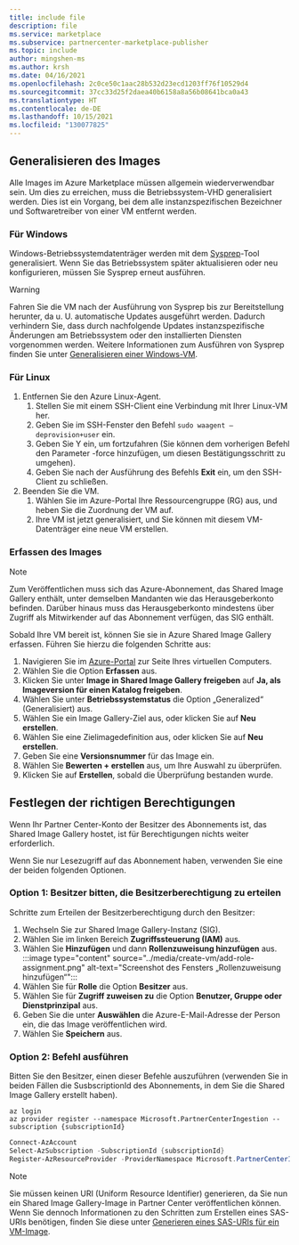 ```yaml
---
title: include file
description: file
ms.service: marketplace
ms.subservice: partnercenter-marketplace-publisher
ms.topic: include
author: mingshen-ms
ms.author: krsh
ms.date: 04/16/2021
ms.openlocfilehash: 2c0ce50c1aac28b532d23ecd1203ff76f10529d4
ms.sourcegitcommit: 37cc33d25f2daea40b6158a8a56b08641bca0a43
ms.translationtype: HT
ms.contentlocale: de-DE
ms.lasthandoff: 10/15/2021
ms.locfileid: "130077825"
---
```

## <a name="generalize-the-image"></a>Generalisieren des Images

Alle Images im Azure Marketplace müssen allgemein wiederverwendbar sein. Um dies zu erreichen, muss die Betriebssystem-VHD generalisiert werden. Dies ist ein Vorgang, bei dem alle instanzspezifischen Bezeichner und Softwaretreiber von einer VM entfernt werden.

### <a name="for-windows"></a>Für Windows

Windows-Betriebssystemdatenträger werden mit dem [Sysprep](/windows-hardware/manufacture/desktop/sysprep--system-preparation--overview)-Tool generalisiert. Wenn Sie das Betriebssystem später aktualisieren oder neu konfigurieren, müssen Sie Sysprep erneut ausführen.

> [!WARNING]
> Fahren Sie die VM nach der Ausführung von Sysprep bis zur Bereitstellung herunter, da u. U. automatische Updates ausgeführt werden. Dadurch verhindern Sie, dass durch nachfolgende Updates instanzspezifische Änderungen am Betriebssystem oder den installierten Diensten vorgenommen werden. Weitere Informationen zum Ausführen von Sysprep finden Sie unter [Generalisieren einer Windows-VM](../../virtual-machines/generalize.md#windows).

### <a name="for-linux"></a>Für Linux

1. Entfernen Sie den Azure Linux-Agent.
    1. Stellen Sie mit einem SSH-Client eine Verbindung mit Ihrer Linux-VM her.
    2. Geben Sie im SSH-Fenster den Befehl `sudo waagent –deprovision+user` ein.
    3. Geben Sie Y ein, um fortzufahren (Sie können dem vorherigen Befehl den Parameter -force hinzufügen, um diesen Bestätigungsschritt zu umgehen).
    4. Geben Sie nach der Ausführung des Befehls **Exit** ein, um den SSH-Client zu schließen.
2. Beenden Sie die VM.
    1. Wählen Sie im Azure-Portal Ihre Ressourcengruppe (RG) aus, und heben Sie die Zuordnung der VM auf.
    2. Ihre VM ist jetzt generalisiert, und Sie können mit diesem VM-Datenträger eine neue VM erstellen.

### <a name="capture-image"></a>Erfassen des Images

> [!NOTE]
> Zum Veröffentlichen muss sich das Azure-Abonnement, das Shared Image Gallery enthält, unter demselben Mandanten wie das Herausgeberkonto befinden. Darüber hinaus muss das Herausgeberkonto mindestens über Zugriff als Mitwirkender auf das Abonnement verfügen, das SIG enthält.

Sobald Ihre VM bereit ist, können Sie sie in Azure Shared Image Gallery erfassen. Führen Sie hierzu die folgenden Schritte aus:

1. Navigieren Sie im [Azure-Portal](https://ms.portal.azure.com/) zur Seite Ihres virtuellen Computers.
2. Wählen Sie die Option **Erfassen** aus.
3. Klicken Sie unter **Image in Shared Image Gallery freigeben** auf **Ja, als Imageversion für einen Katalog freigeben**.
4. Wählen Sie unter **Betriebssystemstatus** die Option „Generalized“ (Generalisiert) aus.
5. Wählen Sie ein Image Gallery-Ziel aus, oder klicken Sie auf **Neu erstellen**.
6. Wählen Sie eine Zielimagedefinition aus, oder klicken Sie auf **Neu erstellen**.
7. Geben Sie eine **Versionsnummer** für das Image ein.
8. Wählen Sie **Bewerten + erstellen** aus, um Ihre Auswahl zu überprüfen.
9. Klicken Sie auf **Erstellen**, sobald die Überprüfung bestanden wurde.

## <a name="set-the-right-permissions"></a>Festlegen der richtigen Berechtigungen

Wenn Ihr Partner Center-Konto der Besitzer des Abonnements ist, das Shared Image Gallery hostet, ist für Berechtigungen nichts weiter erforderlich.

Wenn Sie nur Lesezugriff auf das Abonnement haben, verwenden Sie eine der beiden folgenden Optionen.

### <a name="option-one--ask-the-owner-to-grant-owner-permission"></a>Option 1: Besitzer bitten, die Besitzerberechtigung zu erteilen

Schritte zum Erteilen der Besitzerberechtigung durch den Besitzer:

1. Wechseln Sie zur Shared Image Gallery-Instanz (SIG).
2. Wählen Sie im linken Bereich **Zugriffssteuerung (IAM)** aus.
3. Wählen Sie **Hinzufügen** und dann **Rollenzuweisung hinzufügen** aus.<br>
    :::image type="content" source="../media/create-vm/add-role-assignment.png" alt-text="Screenshot des Fensters „Rollenzuweisung hinzufügen“":::
1. Wählen Sie für **Rolle** die Option **Besitzer** aus.
1. Wählen Sie für **Zugriff zuweisen zu** die Option **Benutzer, Gruppe oder Dienstprinzipal** aus.
1. Geben Sie die unter **Auswählen** die Azure-E-Mail-Adresse der Person ein, die das Image veröffentlichen wird.
1. Wählen Sie **Speichern** aus.

### <a name="option-two--run-a-command"></a>Option 2: Befehl ausführen

Bitten Sie den Besitzer, einen dieser Befehle auszuführen (verwenden Sie in beiden Fällen die SusbscriptionId des Abonnements, in dem Sie die Shared Image Gallery erstellt haben).

```azurecli
az login
az provider register --namespace Microsoft.PartnerCenterIngestion --subscription {subscriptionId}
```
 
```powershell
Connect-AzAccount
Select-AzSubscription -SubscriptionId {subscriptionId}
Register-AzResourceProvider -ProviderNamespace Microsoft.PartnerCenterIngestion
```

> [!NOTE]
> Sie müssen keinen URI (Uniform Resource Identifier) generieren, da Sie nun ein Shared Image Gallery-Image in Partner Center veröffentlichen können. Wenn Sie dennoch Informationen zu den Schritten zum Erstellen eines SAS-URIs benötigen, finden Sie diese unter [Generieren eines SAS-URIs für ein VM-Image](../azure-vm-get-sas-uri.md).
